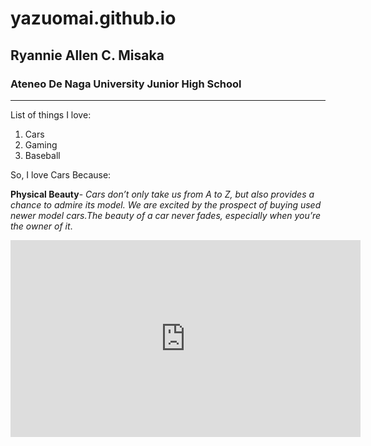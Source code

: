 # yazuomai.github.io
## Ryannie Allen C. Misaka
### Ateneo De Naga University Junior High School
----
List of things I love:
1. Cars
2. Gaming
3. Baseball

So, I love Cars Because:

**Physical Beauty**- *Cars don’t only take us from A to Z, but also provides  a chance to admire its model. We are excited by the prospect of buying used newer model cars.The beauty of a car never fades, especially when you’re the owner of it*.



<iframe width="560" height="315" src="https://www.youtube.com/embed/rg9d1MP00UQ?si=xGRdfxQZjkgbJQol" title="YouTube video player" frameborder="0" allow="accelerometer; autoplay; clipboard-write; encrypted-media; gyroscope; picture-in-picture; web-share" allowfullscreen></iframe>


